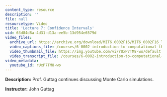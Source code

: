 ```yaml
---
content_type: resource
description: ''
file: null
resourcetype: Video
title: 'Lecture 7: Confidence Intervals'
uid: 63d84d8a-4d31-d13a-ee5b-13d954e6579d
video_files:
  archive_url: https://archive.org/download/MIT6.0002F16/MIT6_0002F16_lec07_300k.mp4
  video_captions_file: /courses/6-0002-introduction-to-computational-thinking-and-data-science-fall-2016/80a64e43656053c7ab6c8a97bedddd4f_rUxP7TM8-wo.vtt
  video_thumbnail_file: https://img.youtube.com/vi/rUxP7TM8-wo/default.jpg
  video_transcript_file: /courses/6-0002-introduction-to-computational-thinking-and-data-science-fall-2016/d909d24a4e993ab66ef7d70f065d4873_rUxP7TM8-wo.pdf
video_metadata:
  youtube_id: rUxP7TM8-wo
---
```


**Description:** Prof. Guttag continues discussing Monte Carlo simulations.

**Instructor:** John Guttag